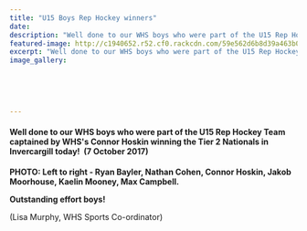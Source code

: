 ```yaml
---
title: "U15 Boys Rep Hockey winners"
date: 
description: "Well done to our WHS boys who were part of the U15 Rep Hockey Team captained by WHS's Connor Hoskin winning the Tier 2 nationals in Invercargill..."
featured-image: http://c1940652.r52.cf0.rackcdn.com/59e562d6b8d39a463b00037c/u15-Boys-won-Nat-Champs-photo-Natalie-in-Inv.jpg
excerpt: "Well done to our WHS boys who were part of the U15 Rep Hockey Team captained by WHS's Connor Hoskin winning the Tier 2 nationals in Invercargill today, 7 October 2017."
image_gallery:
    
    
    
    
    
---
```


<h4>Well done to our WHS boys who were part of the U15 Rep Hockey Team captained by WHS's Connor Hoskin winning the Tier 2 Nationals in Invercargill today!&nbsp; (7 October 2017)</h4>
<p><span><strong>PHOTO: Left to right - Ryan Bayler, Nathan Cohen, Connor Hoskin, Jakob Moorhouse, Kaelin Mooney, Max Campbell.</strong></span></p>
<p><strong>Outstanding effort boys!</strong></p>
<p>(Lisa Murphy, WHS Sports Co-ordinator)</p>

